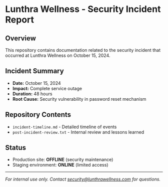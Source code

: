 # Lunthra Wellness - Security Incident Report

## Overview
This repository contains documentation related to the security incident that occurred at Lunthra Wellness on October 15, 2024.

## Incident Summary
- **Date:** October 15, 2024
- **Impact:** Complete service outage
- **Duration:** 48 hours
- **Root Cause:** Security vulnerability in password reset mechanism

## Repository Contents
- `incident-timeline.md` - Detailed timeline of events
- `post-incident-review.txt` - Internal review and lessons learned

## Status
- Production site: **OFFLINE** (security maintenance)
- Staging environment: **ONLINE** (limited access)

---
*For internal use only. Contact security@lunthrawellness.com for questions.*
